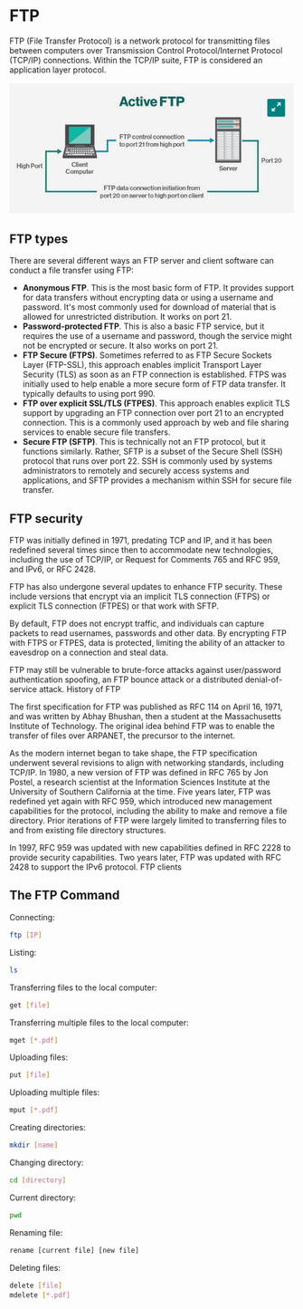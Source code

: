# FTP
FTP (File Transfer Protocol) is a network protocol for transmitting files between computers over Transmission Control Protocol/Internet Protocol (TCP/IP) connections. Within the TCP/IP suite, FTP is considered an application layer protocol.

![A test image](pictures/ftp.png)

## FTP types

There are several different ways an FTP server and client software can conduct a file transfer using FTP:

- **Anonymous FTP**. This is the most basic form of FTP. It provides support for data transfers without encrypting data or using a username and password. It's most commonly used for download of material that is allowed for unrestricted distribution. It works on port 21.
- **Password-protected FTP**. This is also a basic FTP service, but it requires the use of a username and password, though the service might not be encrypted or secure. It also works on port 21.
- **FTP Secure (FTPS)**. Sometimes referred to as FTP Secure Sockets Layer (FTP-SSL), this approach enables implicit Transport Layer Security (TLS) as soon as an FTP connection is established. FTPS was initially used to help enable a more secure form of FTP data transfer. It typically defaults to using port 990.
- **FTP over explicit SSL/TLS (FTPES)**. This approach enables explicit TLS support by upgrading an FTP connection over port 21 to an encrypted connection. This is a commonly used approach by web and file sharing services to enable secure file transfers.
- **Secure FTP (SFTP)**. This is technically not an FTP protocol, but it functions similarly. Rather, SFTP is a subset of the Secure Shell (SSH) protocol that runs over port 22. SSH is commonly used by systems administrators to remotely and securely access systems and applications, and SFTP provides a mechanism within SSH for secure file transfer.

## FTP security

FTP was initially defined in 1971, predating TCP and IP, and it has been redefined several times since then to accommodate new technologies, including the use of TCP/IP, or Request for Comments 765 and RFC 959, and IPv6, or RFC 2428.

FTP has also undergone several updates to enhance FTP security. These include versions that encrypt via an implicit TLS connection (FTPS) or explicit TLS connection (FTPES) or that work with SFTP.

By default, FTP does not encrypt traffic, and individuals can capture packets to read usernames, passwords and other data. By encrypting FTP with FTPS or FTPES, data is protected, limiting the ability of an attacker to eavesdrop on a connection and steal data.

FTP may still be vulnerable to brute-force attacks against user/password authentication spoofing, an FTP bounce attack or a distributed denial-of-service attack.
History of FTP

The first specification for FTP was published as RFC 114 on April 16, 1971, and was written by Abhay Bhushan, then a student at the Massachusetts Institute of Technology. The original idea behind FTP was to enable the transfer of files over ARPANET, the precursor to the internet.

As the modern internet began to take shape, the FTP specification underwent several revisions to align with networking standards, including TCP/IP. In 1980, a new version of FTP was defined in RFC 765 by Jon Postel, a research scientist at the Information Sciences Institute at the University of Southern California at the time. Five years later, FTP was redefined yet again with RFC 959, which introduced new management capabilities for the protocol, including the ability to make and remove a file directory. Prior iterations of FTP were largely limited to transferring files to and from existing file directory structures.

In 1997, RFC 959 was updated with new capabilities defined in RFC 2228 to provide security capabilities. Two years later, FTP was updated with RFC 2428 to support the IPv6 protocol.
FTP clients

## The FTP Command

Connecting:
```bash
ftp [IP]
```

Listing:
```bash
ls
```

Transferring files to the local computer:
```bash
get [file]
```

Transferring multiple files to the local computer:
```bash
mget [*.pdf]
```

Uploading files:
```bash
put [file]
```

Uploading multiple files:
```bash
mput [*.pdf]
```

Creating directories:
```bash
mkdir [name]
```

Changing directory:
```bash
cd [directory]
```

Current directory:
```bash
pwd
```

Renaming file:
```bash
rename [current file] [new file]
```

Deleting files:
```bash
delete [file]
mdelete [*.pdf]
```
